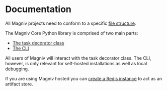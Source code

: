 # Documentation

All Magniv projects need to conform to a specific [file structure](../documentation/file-structure).

The Magniv Core Python library is comprised of two main parts:

* [The task decorator class](../documentation/task-decorator)
* [The CLI](../documentation/cli)


All users of Magniv will interact with the task decorator class. The CLI, however, is only relevant for self-hosted installations as well as local debugging.


If you are using Magniv hosted you can [create a Redis instance](../documentation/artifact-store) to act as an artifact store.
